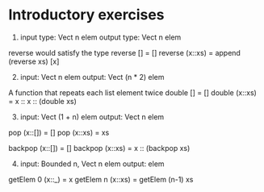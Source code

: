 # Introductory exercises

1. input type:  Vect n elem
   output type: Vect n elem

reverse would satisfy the type
reverse [] = []
reverse (x::xs) = append (reverse xs) [x]

2. input:  Vect n elem
   output: Vect (n * 2) elem

A function that repeats each list element twice
double [] = []
double (x::xs) = x :: x :: (double xs)

3. input:  Vect (1 + n) elem
   output: Vect n elem

pop (x::[]) = []
pop (x::xs) = xs

backpop (x::[]) = []
backpop (x::xs) = x :: (backpop xs)

4. input:  Bounded n, Vect n elem
   output: elem

getElem 0 (x::_) = x
getElem n (x::xs) = getElem (n-1) xs

